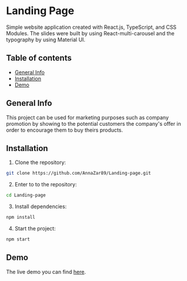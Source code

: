 # Landing Page

Simple website application created with React.js, TypeScript, and CSS Modules. The slides were built by using React-multi-carousel and the typography by using Material UI.

## Table of contents

- [General Info](#general)
- [Installation](#installation)
- [Demo](#demo)

## General Info

This project can be used for marketing purposes such as company promotion by showing to the potential customers the company's offer in order to encourage them to buy theirs products.

## Installation

1. Clone the repository:

```bash
git clone https://github.com/AnnaZar89/Landing-page.git
```

2. Enter to to the repository:

```bash
cd Landing-page
```

3. Install dependencies:

```bash
npm install
```

4. Start the project:

```bash
npm start
```

## Demo

The live demo you can find [here](https://master--responsive-landing-page-business.netlify.app/).
